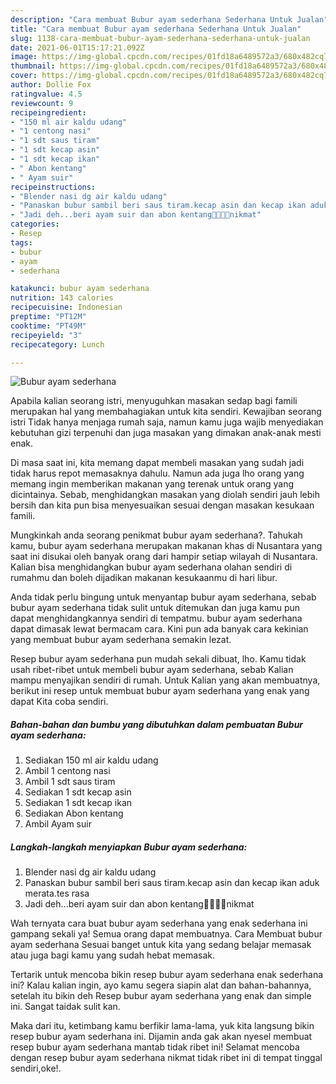 ```yaml
---
description: "Cara membuat Bubur ayam sederhana Sederhana Untuk Jualan"
title: "Cara membuat Bubur ayam sederhana Sederhana Untuk Jualan"
slug: 1138-cara-membuat-bubur-ayam-sederhana-sederhana-untuk-jualan
date: 2021-06-01T15:17:21.092Z
image: https://img-global.cpcdn.com/recipes/01fd18a6489572a3/680x482cq70/bubur-ayam-sederhana-foto-resep-utama.jpg
thumbnail: https://img-global.cpcdn.com/recipes/01fd18a6489572a3/680x482cq70/bubur-ayam-sederhana-foto-resep-utama.jpg
cover: https://img-global.cpcdn.com/recipes/01fd18a6489572a3/680x482cq70/bubur-ayam-sederhana-foto-resep-utama.jpg
author: Dollie Fox
ratingvalue: 4.5
reviewcount: 9
recipeingredient:
- "150 ml air kaldu udang"
- "1 centong nasi"
- "1 sdt saus tiram"
- "1 sdt kecap asin"
- "1 sdt kecap ikan"
- " Abon kentang"
- " Ayam suir"
recipeinstructions:
- "Blender nasi dg air kaldu udang"
- "Panaskan bubur sambil beri saus tiram.kecap asin dan kecap ikan aduk merata.tes rasa"
- "Jadi deh...beri ayam suir dan abon kentang🤗🤤🤤🤤nikmat"
categories:
- Resep
tags:
- bubur
- ayam
- sederhana

katakunci: bubur ayam sederhana 
nutrition: 143 calories
recipecuisine: Indonesian
preptime: "PT12M"
cooktime: "PT49M"
recipeyield: "3"
recipecategory: Lunch

---
```



![Bubur ayam sederhana](https://img-global.cpcdn.com/recipes/01fd18a6489572a3/680x482cq70/bubur-ayam-sederhana-foto-resep-utama.jpg)

Apabila kalian seorang istri, menyuguhkan masakan sedap bagi famili merupakan hal yang membahagiakan untuk kita sendiri. Kewajiban seorang istri Tidak hanya menjaga rumah saja, namun kamu juga wajib menyediakan kebutuhan gizi terpenuhi dan juga masakan yang dimakan anak-anak mesti enak.

Di masa  saat ini, kita memang dapat membeli masakan yang sudah jadi tidak harus repot memasaknya dahulu. Namun ada juga lho orang yang memang ingin memberikan makanan yang terenak untuk orang yang dicintainya. Sebab, menghidangkan masakan yang diolah sendiri jauh lebih bersih dan kita pun bisa menyesuaikan sesuai dengan masakan kesukaan famili. 



Mungkinkah anda seorang penikmat bubur ayam sederhana?. Tahukah kamu, bubur ayam sederhana merupakan makanan khas di Nusantara yang saat ini disukai oleh banyak orang dari hampir setiap wilayah di Nusantara. Kalian bisa menghidangkan bubur ayam sederhana olahan sendiri di rumahmu dan boleh dijadikan makanan kesukaanmu di hari libur.

Anda tidak perlu bingung untuk menyantap bubur ayam sederhana, sebab bubur ayam sederhana tidak sulit untuk ditemukan dan juga kamu pun dapat menghidangkannya sendiri di tempatmu. bubur ayam sederhana dapat dimasak lewat bermacam cara. Kini pun ada banyak cara kekinian yang membuat bubur ayam sederhana semakin lezat.

Resep bubur ayam sederhana pun mudah sekali dibuat, lho. Kamu tidak usah ribet-ribet untuk membeli bubur ayam sederhana, sebab Kalian mampu menyajikan sendiri di rumah. Untuk Kalian yang akan membuatnya, berikut ini resep untuk membuat bubur ayam sederhana yang enak yang dapat Kita coba sendiri.

<!--inarticleads1-->

##### Bahan-bahan dan bumbu yang dibutuhkan dalam pembuatan Bubur ayam sederhana:

1. Sediakan 150 ml air kaldu udang
1. Ambil 1 centong nasi
1. Ambil 1 sdt saus tiram
1. Sediakan 1 sdt kecap asin
1. Sediakan 1 sdt kecap ikan
1. Sediakan  Abon kentang
1. Ambil  Ayam suir




<!--inarticleads2-->

##### Langkah-langkah menyiapkan Bubur ayam sederhana:

1. Blender nasi dg air kaldu udang
1. Panaskan bubur sambil beri saus tiram.kecap asin dan kecap ikan aduk merata.tes rasa
1. Jadi deh...beri ayam suir dan abon kentang🤗🤤🤤🤤nikmat




Wah ternyata cara buat bubur ayam sederhana yang enak sederhana ini gampang sekali ya! Semua orang dapat membuatnya. Cara Membuat bubur ayam sederhana Sesuai banget untuk kita yang sedang belajar memasak atau juga bagi kamu yang sudah hebat memasak.

Tertarik untuk mencoba bikin resep bubur ayam sederhana enak sederhana ini? Kalau kalian ingin, ayo kamu segera siapin alat dan bahan-bahannya, setelah itu bikin deh Resep bubur ayam sederhana yang enak dan simple ini. Sangat taidak sulit kan. 

Maka dari itu, ketimbang kamu berfikir lama-lama, yuk kita langsung bikin resep bubur ayam sederhana ini. Dijamin anda gak akan nyesel membuat resep bubur ayam sederhana mantab tidak ribet ini! Selamat mencoba dengan resep bubur ayam sederhana nikmat tidak ribet ini di tempat tinggal sendiri,oke!.

